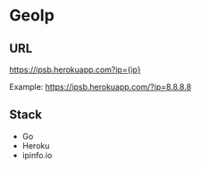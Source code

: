 # GeoIp

## URL

https://ipsb.herokuapp.com?ip={ip}

Example: https://ipsb.herokuapp.com/?ip=8.8.8.8

## Stack

- Go
- Heroku
- ipinfo.io